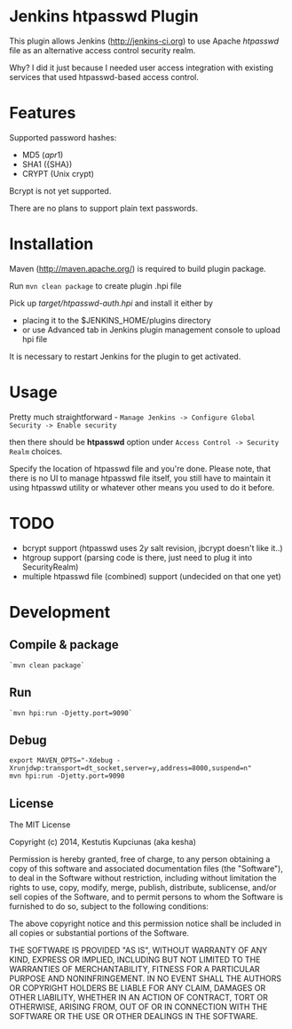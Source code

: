 Jenkins htpasswd Plugin
=======================

This plugin allows Jenkins (http://jenkins-ci.org) to use Apache *htpasswd* 
file as an alternative access control security realm.

Why? I did it just because I needed user access integration with existing
services that used htpasswd-based access control.

Features
========

Supported password hashes:
 - MD5 ($apr1$)
 - SHA1 ({SHA})
 - CRYPT (Unix crypt)

Bcrypt is not yet supported.

There are no plans to support plain text passwords.


Installation
============

Maven (http://maven.apache.org/) is required to build plugin package.

Run
	`mvn clean package`
to create plugin .hpi file

Pick up *target/htpasswd-auth.hpi* and install it either by
 * placing it to the $JENKINS_HOME/plugins directory
 * or use Advanced tab in Jenkins plugin management console to upload hpi file

It is necessary to restart Jenkins for the plugin to get activated.

Usage
=====

Pretty much straightforward -
  `Manage Jenkins -> Configure Global Security -> Enable security`

then there should be **htpasswd** option under `Access Control -> Security Realm` choices.

Specify the location of htpasswd file and you're done. Please note, that there is no UI
to manage htpasswd file itself, you still have to maintain it using htpasswd utility or
whatever other means you used to do it before.


TODO
====
 - bcrypt support (htpasswd uses $2y$ salt revision, jbcrypt doesn't like it..)
 - htgroup support (parsing code is there, just need to plug it into SecurityRealm)
 - multiple htpasswd file (combined) support (undecided on that one yet)


Development
===========

Compile & package
-----------------
	`mvn clean package`

Run 
---
	`mvn hpi:run -Djetty.port=9090`

Debug
-----
```
export MAVEN_OPTS="-Xdebug -Xrunjdwp:transport=dt_socket,server=y,address=8000,suspend=n"
mvn hpi:run -Djetty.port=9090
```

License
-------

  The MIT License
 
  Copyright (c) 2014, Kestutis Kupciunas (aka kesha)
 
  Permission is hereby granted, free of charge, to any person obtaining a copy
  of this software and associated documentation files (the "Software"), to deal
  in the Software without restriction, including without limitation the rights
  to use, copy, modify, merge, publish, distribute, sublicense, and/or sell
  copies of the Software, and to permit persons to whom the Software is
  furnished to do so, subject to the following conditions:
 
  The above copyright notice and this permission notice shall be included in
  all copies or substantial portions of the Software.
 
  THE SOFTWARE IS PROVIDED "AS IS", WITHOUT WARRANTY OF ANY KIND, EXPRESS OR
  IMPLIED, INCLUDING BUT NOT LIMITED TO THE WARRANTIES OF MERCHANTABILITY,
  FITNESS FOR A PARTICULAR PURPOSE AND NONINFRINGEMENT. IN NO EVENT SHALL THE
  AUTHORS OR COPYRIGHT HOLDERS BE LIABLE FOR ANY CLAIM, DAMAGES OR OTHER
  LIABILITY, WHETHER IN AN ACTION OF CONTRACT, TORT OR OTHERWISE, ARISING FROM,
  OUT OF OR IN CONNECTION WITH THE SOFTWARE OR THE USE OR OTHER DEALINGS IN
  THE SOFTWARE.
 


